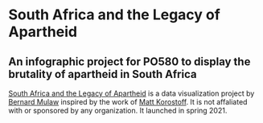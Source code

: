 # South Africa and the Legacy of Apartheid

## An infographic project for PO580 to display the brutality of apartheid in South Africa

[South Africa and the Legacy of Apartheid](https://github.com/bmulaw/southafrica) is a data visualization project by [Bernard Mulaw](https://github.com/bmulaw) inspired by the work of [Matt Korostoff](https://mkorostoff.github.io/). It is not affaliated with or sponsored by any organization. It launched in spring 2021.
